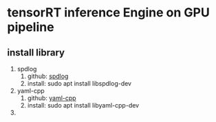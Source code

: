 # tensorRT inference Engine on GPU pipeline

## install library
1. spdlog 
   1. github: [spdlog](https://github.com/gabime/spdlog.git)
   2. install: sudo apt install libspdlog-dev
2. yaml-cpp
   1. github: [yaml-cpp](https://github.com/jbeder/yaml-cpp.git)
   2. install: sudo apt install libyaml-cpp-dev
3. 